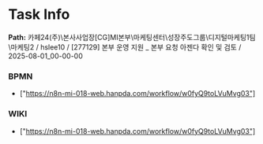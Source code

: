 # Task Info

**Path:** 카페24(주)\본사사업장\[CG]MI본부\마케팅센터\성장주도그룹\디지털마케팅1팀\마케팅2 / hslee10 / [277129] 본부 운영 지원 _ 본부 요청 아젠다 확인 및 검토 / 2025-08-01_00-00-00

### BPMN
- ["https://n8n-mi-018-web.hanpda.com/workflow/w0fyQ9toLVuMvg03"]

### WIKI
- ["https://n8n-mi-018-web.hanpda.com/workflow/w0fyQ9toLVuMvg03"]

